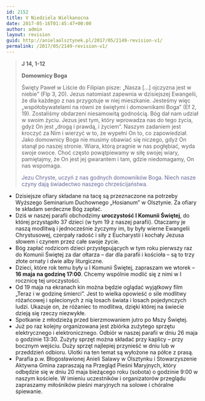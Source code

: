 ```yaml
---
id: 2152
title: V Niedziela Wielkanocna
date: 2017-05-16T01:45:47+00:00
author: admin
layout: revision
guid: http://anielaolsztynek.pl/2017/05/2149-revision-v1/
permalink: /2017/05/2149-revision-v1/
---
```

> **J 14, 1-12**
> 
> **Domownicy Boga**
> 
> Święty Paweł w Liście do Filipian pisze: &#8222;Nasza [&#8230;] ojczyzna jest w niebie&#8221; (Flp 3, 20). Jezus natomiast zapewnia w dzisiejszej Ewangelii, że dla każdego z nas przygotuje w niej mieszkanie. Jesteśmy więc &#8222;współobywatelami na równi ze świętymi i domownikami Boga&#8221; (Ef 2, 19). Zostaliśmy obdarzeni niesamowitą godnością. Bóg dał nam udział w swoim życiu. Jezus jest tym, który wprowadza nas do tego życia, gdyż On jest &#8222;drogą i prawdą, i życiem&#8221;. Naszym zadaniem jest kroczyć za Nim i wierzyć w to, że wypełni On to, co zapowiedział. Jako domownicy Boga nie musimy obawiać się niczego, gdyż On stanął po naszej stronie. Wiara, którą pragnie w nas pogłębiać, wyda swoje owoce. Choć często powątpiewamy w siłę swojej wiary, pamiętajmy, że On jest jej gwarantem i tam, gdzie niedomagamy, On nas wspomaga.
> 
> <span style="color: #666699;">Jezu Chryste, uczyń z nas godnych domowników Boga. Niech nasze czyny dają świadectwo naszego chrześcijaństwa.</span>

  * Dzisiejsze ofiary składane na tacę są przeznaczone na potrzeby Wyższego Seminarium Duchownego „Hosianum” w Olsztynie. Za ofiary te składam serdeczne Bóg zapłać.
  * Dziś w naszej parafii obchodzimy **uroczystość I Komunii Świętej**, do której przystąpiło 37 dzieci (w tym 19 z naszej parafii). Otaczamy je naszą modlitwą i jednocześnie życzymy im, by były wierne Ewangelii Chrystusowej, czerpały radość i siły z Eucharystii i kochały Jezusa słowem i czynem przez całe swoje życie.
  * Bóg zapłać rodzicom dzieci przystępujących w tym roku pierwszy raz do Komunii Świętej za dar ołtarza – dar dla parafii i kościoła – są to trzy złote ornaty i dwie alby liturgiczne.
  * Dzieci, które rok temu były u I Komunii Świętej, zapraszam we wtorek – **16 maja** **na godzinę 17:00**. Chcemy wspólnie modlić się z nimi w I rocznicę tej uroczystości.
  * Od 19 maja na ekranach kin można będzie oglądać wyjątkowy film &#8222;Teraz i w godzinę śmierci&#8221;. Jest to wielka opowieść o sile modlitwy różańcowej i splecionych z nią losach świata i losach pojedynczych ludzi. Ukazuje on, że różaniec to modlitwa, dzięki której na świecie dzieją się rzeczy niezwykłe.
  * Spotkanie z młodzieżą przed bierzmowaniem jutro po Mszy Świętej.
  * Już po raz kolejny organizowana jest zbiórka zużytego sprzętu elektrycznego i elektronicznego. Odbiór w naszej parafii w dniu 26 maja o godzinie 13:30. Zużyty sprzęt można składać przy kaplicy &#8211; przy bocznym wejściu. Duży sprzęt najlepiej przynieść w dniu lub w przeddzień odbioru. Ulotki na ten temat są wyłożone na półce z prasą.
  * Parafia p.w. Błogosławionej Anieli Salawy w Olsztynku i Stowarzyszenie Aktywna Gmina zapraszają na Przegląd Pieśni Maryjnych, który odbędzie się w dniu 20 maja bieżącego roku (sobota) o godzinie 9:00 w naszym kościele. W imieniu uczestników i organizatorów przeglądu zapraszamy miłośników pieśni maryjnych na solowe i chóralne śpiewanie.